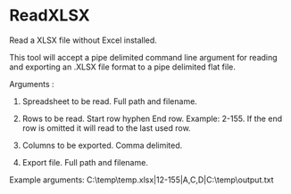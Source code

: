 # ReadXLSX
Read a XLSX file without Excel installed.

This tool will accept a pipe delimited command line argument for reading and 
exporting an .XLSX file format to a pipe delimited flat file. 

Arguments : 

1. Spreadsheet to be read. Full path and filename. 

2. Rows to be read. Start row hyphen End row. Example: 2-155. 
   If the end row is omitted it will read to the last used row. 

3. Columns to be exported. Comma delimited. 

4. Export file. Full path and filename. 

Example arguments: C:\temp\temp.xlsx|12-155|A,C,D|C:\temp\output.txt
